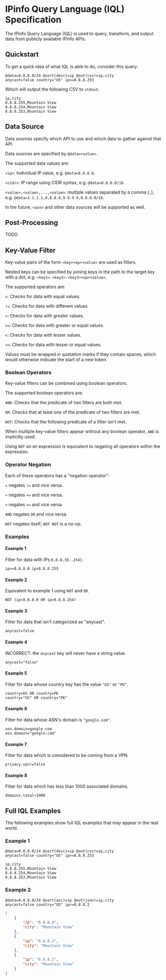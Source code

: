 # IPinfo Query Language (IQL) Specification

The IPinfo Query Language (IQL) is used to query, transform, and output data
from publicly available IPinfo APIs.

## Quickstart

To get a quick idea of what IQL is able to do, consider this query:

```
@data=8.8.8.0/24 @sort(desc)=ip @out(csv)=ip,city
anycast=false country="US" ip>=8.8.8.253
```

Which will output the following CSV to `stdout`:

```csv
ip,city
8.8.8.255,Mountain View
8.8.8.254,Mountain View
8.8.8.253,Mountain View
```

## Data Source

Data sources specify which API to use and which data to gather against that
API.

Data sources are specified by `@data=<value>`.

The supported data values are:

`<ip>`: Individual IP value, e.g. `@data=8.8.8.8`.

`<cidr>`: IP range using CIDR syntax, e.g. `@data=8.8.0.0/16`.

`<value>,<value>,...,<value>`: multiple values separated by a comma (`,`), e.g.
`@data=1.1.1.1,8.8.8.8,9.9.9.9,8.8.0.0/16`.

In the future, `<asn>` and other data sources will be supported as well.

## Post-Processing

TODO

## Key-Value Filter

Key-value pairs of the form `<key><op><value>` are used as filters.

Nested keys can be specified by joining keys in the path to the target key with
a dot, e.g. `<key1>.<key2>.<key3><op><value>`.

The supported operators are:

`=`: Checks for data with equal values.

`!=`: Checks for data with different values.

`>`: Checks for data with greater values.

`>=`: Checks for data with greater or equal values.

`<`: Checks for data with lesser values.

`<=`: Checks for data with lesser or equal values.

Values must be wrapped in quotation marks if they contain spaces, which would
otherwise indicate the start of a new token.

### Boolean Operators

Key-value filters can be combined using boolean operators.

The supported boolean operators are:

`AND`: Checks that the predicate of two filters are both met.

`OR`: Checks that at least one of the predicate of two filters are met.

`NOT`: Checks that the following predicate of a filter isn't met.

When multiple key-value filters appear without any boolean operator, `AND` is
implicitly used.

Using `NOT` on an expression is equivalent to negating all operators within the
expression.

### Operator Negation

Each of these operators has a "negation operator":

`=` negates `!=` and vice versa.

`>` negates `<=` and vice versa.

`<` negates `>=` and vice versa.

`AND` negates `OR` and vice versa.

`NOT` negates itself; `NOT NOT` is a no-op.

### Examples

#### Example 1

Filter for data with IPs `8.8.8.{0..254}`.

```
ip>=8.8.8.0 ip<8.8.8.255
```

#### Example 2

Equivalent to example 1 using `NOT` and `OR`.

```
NOT (ip<8.8.8.0 OR ip>8.8.8.254)
```

#### Example 3

Filter for data that isn't categorized as "anycast".

```
anycast=false
```

#### Example 4

INCORRECT: the `anycast` key will never have a string value.

```
anycast="false"
```

#### Example 5

Filter for data whose country key has the value `"US"` or `"PK"`.

```
country=US OR country=PK
country="US" OR country="PK"
```

#### Example 6

Filter for data whose ASN's domain is `"google.com"`.

```
asn.domain=google.com
asn.domain="google.com"
```

#### Example 7

Filter for data which is considered to be coming from a VPN.

```
privacy.vpn!=false
```

#### Example 8

Filter for data which has less than 1000 associated domains.

```
domains.total<1000
```

## Full IQL Examples

The following examples show full IQL examples that may appear in the real
world.

### Example 1

```
@data=8.8.8.0/24 @sort(desc)=ip @out(csv)=ip,city
anycast=false country="US" ip>=8.8.8.253
```

```csv
ip,city
8.8.8.255,Mountain View
8.8.8.254,Mountain View
8.8.8.253,Mountain View
```

### Example 2

```
@data=8.8.8.0/24 @sort(asc)=ip @out(json)=ip,city
anycast=false country="US" ip<=8.8.8.2
```

```json
[
    {
        "ip": "8.8.8.0",
        "city": "Mountain View"
    },
    {
        "ip": "8.8.8.1",
        "city": "Mountain View"
    },
    {
        "ip": "8.8.8.2",
        "city": "Mountain View"
    }
]
```
